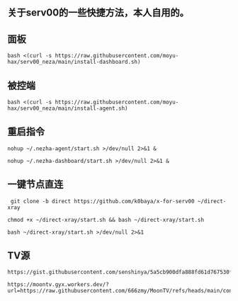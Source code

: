 ## 关于serv00的一些快捷方法，本人自用的。


## 面板
```
bash <(curl -s https://raw.githubusercontent.com/moyu-hax/serv00_neza/main/install-dashboard.sh)
```
## 被控端
```
bash <(curl -s https://raw.githubusercontent.com/moyu-hax/serv00_neza/main/install-agent.sh)
```
## 重启指令
```
nohup ~/.nezha-agent/start.sh >/dev/null 2>&1 &
```
```
nohup ~/.nezha-dashboard/start.sh >/dev/null 2>&1 &
```
## 一键节点直连
```
 git clone -b direct https://github.com/k0baya/x-for-serv00 ~/direct-xray
```
```
chmod +x ~/direct-xray/start.sh && bash ~/direct-xray/start.sh 
```
```
bash ~/direct-xray/start.sh >/dev/null 2>&1
```
## TV源
```
https://gist.githubusercontent.com/senshinya/5a5cb900dfa888fd61d767530f00fc48/raw/gistfile1.txt
```
```
https://moontv.gyx.workers.dev/?url=https://raw.githubusercontent.com/666zmy/MoonTV/refs/heads/main/config.json&pretty=true
```
